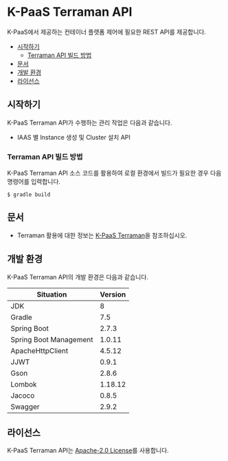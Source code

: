 # K-PaaS Terraman API

K-PaaS에서 제공하는 컨테이너 플랫폼 제어에 필요한 REST API를 제공합니다.

- [시작하기](#시작하기)
    - [Terraman API 빌드 방법](#Terraman-API-빌드-방법)
- [문서](#문서)
- [개발 환경](#개발-환경)
- [라이선스](#라이선스)

## 시작하기
K-PaaS Terraman API가 수행하는 관리 작업은 다음과 같습니다.

- IAAS 별 Instance 생성 및 Cluster 설치 API

### Terraman API 빌드 방법
K-PaaS Terraman API 소스 코드를 활용하여 로컬 환경에서 빌드가 필요한 경우 다음 명령어를 입력합니다.
```
$ gradle build
```


## 문서
- Terraman 활용에 대한 정보는 [K-PaaS Terraman](https://github.com/K-PaaS/container-platform)을 참조하십시오.


## 개발 환경
K-PaaS Terraman API의 개발 환경은 다음과 같습니다.

| Situation                      | Version |
| ------------------------------ |---------|
| JDK                            | 8       |
| Gradle                         | 7.5     |
| Spring Boot                    | 2.7.3   |
| Spring Boot Management         | 1.0.11  |
| ApacheHttpClient               | 4.5.12  |
| JJWT                           | 0.9.1   |
| Gson                           | 2.8.6   |
| Lombok		                  | 1.18.12 |
| Jacoco		                  | 0.8.5   |
| Swagger	                      | 2.9.2   |



## 라이선스
K-PaaS Terraman API는 [Apache-2.0 License](http://www.apache.org/licenses/LICENSE-2.0)를 사용합니다.

